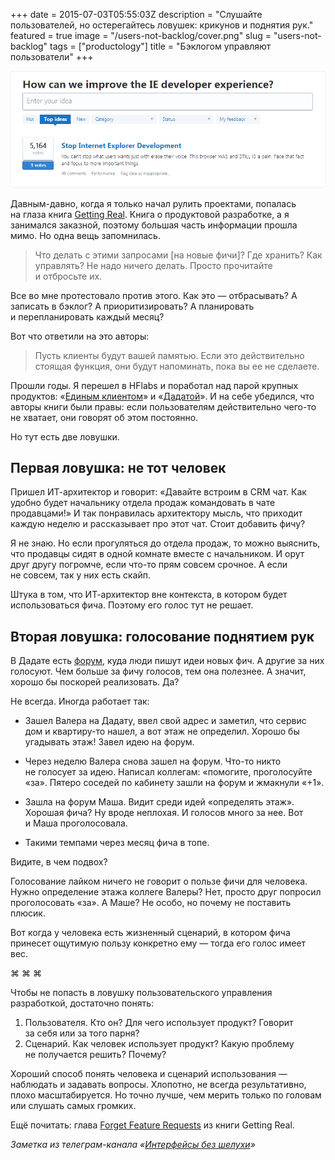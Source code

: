 +++
date = 2015-07-03T05:55:03Z
description = "Слушайте пользователей, но остерегайтесь ловушек: крикунов и поднятия рук."
featured = true
image = "/users-not-backlog/cover.png"
slug = "users-not-backlog"
tags = ["productology"]
title = "Бэклогом управляют пользователи"
+++

![Пользователи управляют разработкой Интернет эксплорера](users-not-backlog.png)

Давным-давно, когда я только начал рулить проектами, попалась на глаза книга [Getting Real](https://basecamp.com/gettingreal). Книга о продуктовой разработке, а я занимался заказной, поэтому большая часть информации прошла мимо. Но одна вещь запомнилась.

> Что делать с этими запросами \[на новые фичи\]? Где хранить? Как управлять? Не надо ничего делать. Просто прочитайте и отбросьте их.

Все во мне протестовало против этого. Как это — отбрасывать? А записать в бэклог? А приоритизировать? А планировать и перепланировать каждый месяц?

Вот что ответили на это авторы:

> Пусть клиенты будут вашей памятью. Если это действительно стоящая функция, они будут напоминать, пока вы ее не сделаете.

Прошли годы. Я перешел в HFlabs и поработал над парой крупных продуктов: «[Единым клиентом](https://hflabs.ru/uniform-client/)» и «[Дадатой](https://dadata.ru/)». И на себе убедился, что авторы книги были правы: если пользователям действительно чего-то не хватает, они говорят об этом постоянно.

Но тут есть две ловушки.

## Первая ловушка: не тот человек

Пришел ИТ-архитектор и говорит: «Давайте встроим в CRM чат. Как удобно будет начальнику отдела продаж командовать в чате продавцами!» И так понравилась архитектору мысль, что приходит каждую неделю и рассказывает про этот чат. Стоит добавить фичу?

Я не знаю. Но если прогуляться до отдела продаж, то можно выяснить, что продавцы сидят в одной комнате вместе с начальником. И орут друг другу погромче, если что-то прям совсем срочное. А если не совсем, так у них есть скайп.

Штука в том, что ИТ-архитектор вне контекста, в котором будет использоваться фича. Поэтому его голос тут не решает.

## Вторая ловушка: голосование поднятием рук

В Дадате есть [форум](https://dadata.userecho.com/), куда люди пишут идеи новых фич. А другие за них голосуют. Чем больше за фичу голосов, тем она полезнее. А значит, хорошо бы поскорей реализовать. Да?

Не всегда. Иногда работает так:

- Зашел Валера на Дадату, ввел свой адрес и заметил, что сервис дом и квартиру-то нашел, а вот этаж не определил. Хорошо бы угадывать этаж! Завел идею на форум.

- Через неделю Валера снова зашел на форум. Что-то никто не голосует за идею. Написал коллегам: «помогите, проголосуйте «за». Пятеро соседей по кабинету зашли на форум и жмакнули «+1».

- Зашла на форум Маша. Видит среди идей «определять этаж». Хорошая фича? Ну вроде неплохая. И голосов много за нее. Вот и Маша проголосовала.

- Такими темпами через месяц фича в топе.

Видите, в чем подвох?

Голосование лайком ничего не говорит о пользе фичи для человека. Нужно определение этажа коллеге Валеры? Нет, просто друг попросил проголосовать «за». А Маше? Не особо, но почему не поставить плюсик.

Вот когда у человека есть жизненный сценарий, в котором фича принесет ощутимую пользу конкретно ему — тогда его голос имеет вес.

<p class="text-centered">⌘ ⌘ ⌘</p>

Чтобы не попасть в ловушку пользовательского управления разработкой, достаточно понять:

1. Пользователя. Кто он? Для чего использует продукт? Говорит за себя или за того парня?
2. Сценарий. Как человек использует продукт? Какую проблему не получается решить? Почему?

Хороший способ понять человека и сценарий использования — наблюдать и задавать вопросы. Хлопотно, не всегда результативно, плохо масштабируется. Но точно лучше, чем мерить только по головам или слушать самых громких.

Ещё почитать: глава [Forget Feature Requests](https://basecamp.com/gettingreal/05.7-forget-feature-requests) из книги Getting Real.

<div class="row">
<div class="col-xs-12 col-sm-10 col-md-8"><p><em>Заметка из телеграм-канала <span class="nowrap"><i class="far fa-star color-sin"></i> «<a href="tg://resolve?domain=dangry">Интерфейсы без шелухи</a>»</span></em></p></div>
</div>

